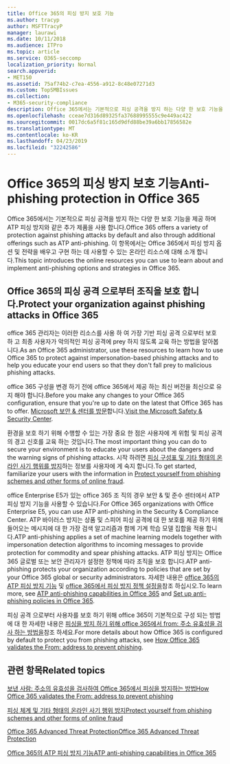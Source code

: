 ```yaml
---
title: Office 365의 피싱 방지 보호 기능
ms.author: tracyp
author: MSFTTracyP
manager: laurawi
ms.date: 10/11/2018
ms.audience: ITPro
ms.topic: article
ms.service: O365-seccomp
localization_priority: Normal
search.appverid:
- MET150
ms.assetid: 75af74b2-c7ea-4556-a912-8c48e07271d3
ms.custom: TopSMBIssues
ms.collection:
- M365-security-compliance
description: Office 365에서는 기본적으로 피싱 공격을 방지 하는 다양 한 보호 기능을 제공 하며 ATP 피싱 방지와 같은 추가 제품을 사용 합니다. 이 항목에서는 Office 365에서 피싱 방지 옵션 및 전략을 배우고 구현 하는 데 사용할 수 있는 온라인 리소스에 대해 소개 합니다.
ms.openlocfilehash: cceae7d316d89325fa37688995555c9e449ac422
ms.sourcegitcommit: 0017dc6a5f81c165d9dfd88be39a6bb17856582e
ms.translationtype: MT
ms.contentlocale: ko-KR
ms.lasthandoff: 04/23/2019
ms.locfileid: "32242586"
---
```

# <a name="anti-phishing-protection-in-office-365"></a><span data-ttu-id="38c6b-104">Office 365의 피싱 방지 보호 기능</span><span class="sxs-lookup"><span data-stu-id="38c6b-104">Anti-phishing protection in Office 365</span></span>

<span data-ttu-id="38c6b-105">Office 365에서는 기본적으로 피싱 공격을 방지 하는 다양 한 보호 기능을 제공 하며 ATP 피싱 방지와 같은 추가 제품을 사용 합니다.</span><span class="sxs-lookup"><span data-stu-id="38c6b-105">Office 365 offers a variety of protection against phishing attacks by default and also through additional offerings such as ATP anti-phishing.</span></span> <span data-ttu-id="38c6b-106">이 항목에서는 Office 365에서 피싱 방지 옵션 및 전략을 배우고 구현 하는 데 사용할 수 있는 온라인 리소스에 대해 소개 합니다.</span><span class="sxs-lookup"><span data-stu-id="38c6b-106">This topic introduces the online resources you can use to learn about and implement anti-phishing options and strategies in Office 365.</span></span>
  
## <a name="protect-your-organization-against-phishing-attacks-in-office-365"></a><span data-ttu-id="38c6b-107">Office 365의 피싱 공격 으로부터 조직을 보호 합니다.</span><span class="sxs-lookup"><span data-stu-id="38c6b-107">Protect your organization against phishing attacks in Office 365</span></span>

<span data-ttu-id="38c6b-108">office 365 관리자는 이러한 리소스를 사용 하 여 가장 기반 피싱 공격 으로부터 보호 하 고 최종 사용자가 악의적인 피싱 공격에 prey 하지 않도록 교육 하는 방법을 알아봅니다.</span><span class="sxs-lookup"><span data-stu-id="38c6b-108">As an Office 365 administrator, use these resources to learn how to use Office 365 to protect against impersonation-based phishing attacks and to help you educate your end users so that they don't fall prey to malicious phishing attacks.</span></span>
  
<span data-ttu-id="38c6b-109">office 365 구성을 변경 하기 전에 office 365에서 제공 하는 최신 버전을 최신으로 유지 해야 합니다.</span><span class="sxs-lookup"><span data-stu-id="38c6b-109">Before you make any changes to your Office 365 configuration, ensure that you're up to date on the latest that Office 365 has to offer.</span></span> <span data-ttu-id="38c6b-110">[Microsoft 보안 &amp; 센터를 방문](https://www.microsoft.com/security/default.aspx)합니다.</span><span class="sxs-lookup"><span data-stu-id="38c6b-110">[Visit the Microsoft Safety &amp; Security Center](https://www.microsoft.com/security/default.aspx).</span></span>
  
<span data-ttu-id="38c6b-111">환경을 보호 하기 위해 수행할 수 있는 가장 중요 한 점은 사용자에 게 위험 및 피싱 공격의 경고 신호를 교육 하는 것입니다.</span><span class="sxs-lookup"><span data-stu-id="38c6b-111">The most important thing you can do to secure your environment is to educate your users about the dangers and the warning signs of phishing attacks.</span></span> <span data-ttu-id="38c6b-112">시작 하려면 [피싱 구성표 및 기타 형태의 온라인 사기 행위를 방지](https://support.office.com/article/f84750b4-2f2c-46c3-89f6-e65f7f8c3546)하는 정보를 사용자에 게 숙지 합니다.</span><span class="sxs-lookup"><span data-stu-id="38c6b-112">To get started, familiarize your users with the information in [Protect yourself from phishing schemes and other forms of online fraud](https://support.office.com/article/f84750b4-2f2c-46c3-89f6-e65f7f8c3546).</span></span>
  
<span data-ttu-id="38c6b-113">office Enterprise E5가 있는 office 365 조 직의 경우 보안 &amp; 및 준수 센터에서 ATP 피싱 방지 기능을 사용할 수 있습니다.</span><span class="sxs-lookup"><span data-stu-id="38c6b-113">For Office 365 organizations with Office Enterprise E5, you can use ATP anti-phishing in the Security &amp; Compliance Center.</span></span> <span data-ttu-id="38c6b-114">ATP 바이러스 방지는 상품 및 스피어 피싱 공격에 대 한 보호를 제공 하기 위해 들어오는 메시지에 대 한 가장 검색 알고리즘과 함께 기계 학습 모델 집합을 적용 합니다.</span><span class="sxs-lookup"><span data-stu-id="38c6b-114">ATP anti-phishing applies a set of machine learning models together with impersonation detection algorithms to incoming messages to provide protection for commodity and spear phishing attacks.</span></span> <span data-ttu-id="38c6b-115">ATP 피싱 방지는 Office 365 글로벌 또는 보안 관리자가 설정한 정책에 따라 조직을 보호 합니다.</span><span class="sxs-lookup"><span data-stu-id="38c6b-115">ATP anti-phishing protects your organization according to policies that are set by your Office 365 global or security administrators.</span></span> <span data-ttu-id="38c6b-116">자세한 내용은 [office 365의 ATP 피싱 방지 기능](atp-anti-phishing.md) 및 [office 365에서 피싱 방지 정책 설정을](set-up-anti-phishing-policies.md)참조 하십시오.</span><span class="sxs-lookup"><span data-stu-id="38c6b-116">To learn more, see [ATP anti-phishing capabilities in Office 365](atp-anti-phishing.md) and [Set up anti-phishing policies in Office 365](set-up-anti-phishing-policies.md).</span></span>
  
<span data-ttu-id="38c6b-117">피싱 공격 으로부터 사용자를 보호 하기 위해 office 365이 기본적으로 구성 되는 방법에 대 한 자세한 내용은 [피싱을 방지 하기 위해 office 365에서 from: 주소 유효성을 검사 하는 방법을](how-office-365-validates-the-from-address.md)참조 하세요.</span><span class="sxs-lookup"><span data-stu-id="38c6b-117">For more details about how Office 365 is configured by default to protect you from phishing attacks, see [How Office 365 validates the From: address to prevent phishing](how-office-365-validates-the-from-address.md).</span></span>
  
## <a name="related-topics"></a><span data-ttu-id="38c6b-118">관련 항목</span><span class="sxs-lookup"><span data-stu-id="38c6b-118">Related topics</span></span>

[<span data-ttu-id="38c6b-119">보낸 사람: 주소의 유효성을 검사하여 Office 365에서 피싱을 방지하는 방법</span><span class="sxs-lookup"><span data-stu-id="38c6b-119">How Office 365 validates the From: address to prevent phishing</span></span>](how-office-365-validates-the-from-address.md)
  
[<span data-ttu-id="38c6b-120">피싱 체계 및 기타 형태의 온라인 사기 행위 방지</span><span class="sxs-lookup"><span data-stu-id="38c6b-120">Protect yourself from phishing schemes and other forms of online fraud</span></span>](https://support.office.com/article/f84750b4-2f2c-46c3-89f6-e65f7f8c3546)
  
[<span data-ttu-id="38c6b-121">Office 365 Advanced Threat Protection</span><span class="sxs-lookup"><span data-stu-id="38c6b-121">Office 365 Advanced Threat Protection</span></span>](office-365-atp.md)
  
[<span data-ttu-id="38c6b-122">Office 365의 ATP 피싱 방지 기능</span><span class="sxs-lookup"><span data-stu-id="38c6b-122">ATP anti-phishing capabilities in Office 365</span></span>](atp-anti-phishing.md)
  

